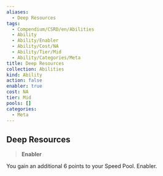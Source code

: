 ```yaml
---
aliases:
  - Deep Resources
tags:
  - Compendium/CSRD/en/Abilities
  - Ability
  - Ability/Enabler
  - Ability/Cost/NA
  - Ability/Tier/Mid
  - Ability/Categories/Meta
title: Deep Resources
collection: Abilities
kind: Ability
action: false
enabler: true
cost: NA
tier: Mid
pools: []
categories:
  - Meta
---
```

## Deep Resources    
>**Enabler**  
    
You gain an additional 6 points to your Speed Pool. Enabler.